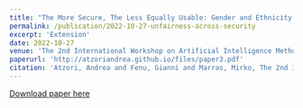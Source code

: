 ```yaml
---
title: "The More Secure, The Less Equally Usable: Gender and Ethnicity (Un)fairness of Deep Face Recognition along Security Thresholds"
permalink: /publication/2022-10-27-unfairness-across-security
excerpt: 'Extension'
date: 2022-10-27
venue: 'The 2nd International Workshop on Artificial Intelligence Methods for Smart Cities (AISC 2022), October 26-28, 2022, Leuven, Belgium'
paperurl: 'http://atzoriandrea.github.io/files/paper3.pdf'
citation: 'Atzori, Andrea and Fenu, Gianni and Marras, Mirko, The 2nd International Workshop on Artificial Intelligence Methods for Smart Cities (AISC 2022)'
---
```


[Download paper here](http://academicpages.github.io/files/paper3.pdf)

